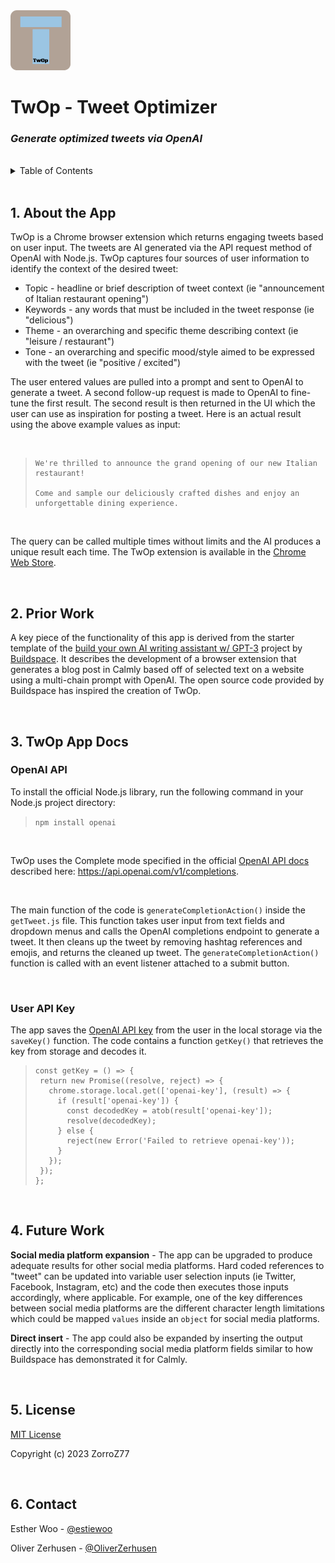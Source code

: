 <img src="./assets/96.png">

# TwOp - Tweet Optimizer
 <h3><i>Generate optimized tweets via OpenAI</i></h1>
<br>
<details>
  <summary>Table of Contents</summary>
  <ol>
    <li><a href="#1-about-the-app">About the App</a></li>
      <li><a href="#2-prior-work">Prior Work</a></li>
    <li><a href="#3-twop-app-docs">TwOp App Docs</a></li>
    <ul>
        <li><a href="#openai-api">OpenAI API</a></li>
        <li><a href="#user-api-key">User API Key</a></li>
    </ul>
    <li><a href="#4-future-work">Future Work</a></li>
    <li><a href="#5-license">License</a></li>
    <li><a href="#6-contact">Contact</a></li>
  </ol>
</details>
<br>

## 1. About the App
 TwOp is a Chrome browser extension which returns engaging tweets based on user input. The tweets are AI generated via the API request method of OpenAI with Node.js. TwOp captures four sources of user information to identify the context of the desired tweet:

- Topic - headline or brief description of tweet context (ie "announcement of Italian restaurant opening")
- Keywords - any words that must be included in the tweet response (ie "delicious")
- Theme - an overarching and specific theme describing context (ie "leisure / restaurant")
- Tone - an overarching and specific mood/style aimed to be expressed with the tweet (ie "positive / excited")

The user entered values are pulled into a prompt and sent to OpenAI to generate a tweet. A second follow-up request is made to OpenAI to fine-tune the first result. The second result is then returned in the UI which the user can use as inspiration for posting a tweet. Here is an actual result using the above example values as input:

<br>

>```
>We're thrilled to announce the grand opening of our new Italian restaurant!
>
>Come and sample our deliciously crafted dishes and enjoy an unforgettable dining experience.

<br>

The query can be called multiple times without limits and the AI produces a unique result each time. The TwOp extension is available in the [Chrome Web Store](https://chrome.google.com/webstore/detail/twop/ahcakaodknfaaiebkahcmbknohgggebd).

<br>


## 2. Prior Work
A key piece of the functionality of this app is derived from the starter template of the [build your own AI writing assistant w/ GPT-3](https://buildspace.so/builds/ai-writer) project by [Buildspace](https://buildspace.so/). It describes the development of a browser extension that generates a blog post in Calmly based off of selected text on a website using a multi-chain prompt with OpenAI. The open source code provided by Buildspace has inspired the creation of TwOp.

<br>

## 3. TwOp App Docs


### OpenAI API
To install the official Node.js library, run the following command in your Node.js project directory:
>`npm install openai`

<br>

TwOp uses the Complete mode specified in the official [OpenAI API docs](https://platform.openai.com/docs/introduction/overview) described here: https://api.openai.com/v1/completions.

<br>

The main function of the code is `generateCompletionAction()` inside the `getTweet.js` file. This function takes user input from text fields and dropdown menus and calls the OpenAI completions endpoint to generate a tweet. It then cleans up the tweet by removing hashtag references and emojis, and returns the cleaned up tweet. The `generateCompletionAction()` function is called with an event listener attached to a submit button.

<br>

### User API Key
The app saves the [OpenAI API key](https://platform.openai.com/docs/api-reference/introduction) from the user in the local storage via the `saveKey()` function. The code contains a function `getKey()` that retrieves the key from storage and decodes it.

>```
>const getKey = () => {
>  return new Promise((resolve, reject) => {
>    chrome.storage.local.get(['openai-key'], (result) => {
>      if (result['openai-key']) {
>        const decodedKey = atob(result['openai-key']);
>        resolve(decodedKey);
>      } else {
>        reject(new Error('Failed to retrieve openai-key'));
>      }
>    });
>  });
>};

<br>

## 4. Future Work
**Social media platform expansion** - The app can be upgraded to produce adequate results for other social media platforms. Hard coded references to "tweet" can be updated into variable user selection inputs (ie Twitter, Facebook, Instagram, etc) and the code then executes those inputs accordingly, where applicable. For example, one of the key differences between social media platforms are the different character length limitations which could be mapped `values` inside an `object` for social media platforms.

**Direct insert** - The app could also be expanded by inserting the output directly into the corresponding social media platform fields similar to how Buildspace has demonstrated it for Calmly.

<br>

## 5. License
[MIT License](https://github.com/MyDeLife/TwOp/blob/main/LICENSE)

Copyright (c) 2023 ZorroZ77

<br>

## 6. Contact
Esther Woo - [@estiewoo](https://twitter.com/estiewoo)

Oliver Zerhusen - [@OliverZerhusen](https://twitter.com/OliverZerhusen)
